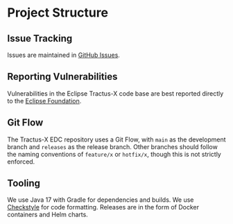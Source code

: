# Project Structure

## Issue Tracking

Issues are maintained in [GitHub Issues](https://github.com/eclipse-tractusx/tractusx-edc/issues).

## Reporting Vulnerabilities

Vulnerabilities in the Eclipse Tractus-X code base are best reported directly to the
[Eclipse Foundation](https://www.eclipse.org/security/).

## Git Flow

The Tractus-X EDC repository uses a Git Flow, with `main` as the development branch and `releases` as the release branch.
Other branches should follow the naming conventions of `feature/x` or `hotfix/x`, though this is not strictly enforced.

## Tooling

We use Java 17 with Gradle for dependencies and builds.
We use [Checkstyle](https://github.com/checkstyle/checkstyle) for code formatting.
Releases are in the form of Docker containers and Helm charts.
